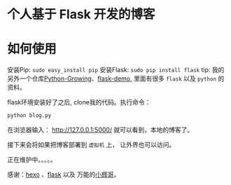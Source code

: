 # 个人基于 Flask 开发的博客


# 如何使用
安装Pip:  `sudo easy_install pip`
安装Flask:  `sudo pip install flask`
tip: 我的另外一个仓库[Python-Growing](https://github.com/leopardpan/Python-Growing)、[flask-demo](https://github.com/leopardpan/Python-Growing/tree/master/Flask), 里面有很多 `flask` 以及 `python` 的资料。

flask环境安装好了之后, clone我的代码。执行命令： 
```bash
python blog.py
```
在浏览器输入： http://127.0.0.1:5000/ 就可以看到，本地的博客了。

接下来会将如果把博客部署到 `虚拟机` 上， 让外界也可以访问。


正在维护中。。。。。


感谢：[hexo](https://github.com/hexojs/hexo) 、[flask](https://github.com/pallets/flask) 以及 万能的[小辉哥](https://github.com/xhrwang)。